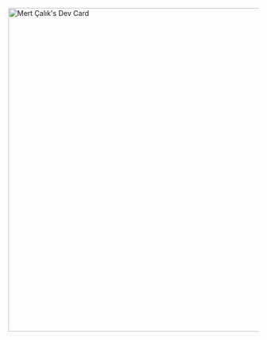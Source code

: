 <a href="https://app.daily.dev/mertcallik"><img src="https://api.daily.dev/devcards/v2/no9cO2AnEoEAPImac9lKP.png?type=wide&r=4cl" width="652" alt="Mert Çalık's Dev Card"/></a>
